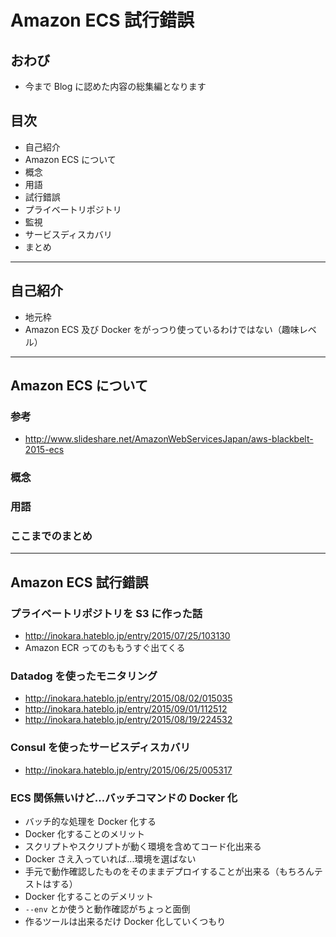 # Amazon ECS 試行錯誤

## おわび

- 今まで Blog に認めた内容の総集編となります

## 目次

- 自己紹介
- Amazon ECS について
 - 概念
 - 用語
- 試行錯誤
 - プライベートリポジトリ
 - 監視
 - サービスディスカバリ
- まとめ 

***

## 自己紹介

- 地元枠
- Amazon ECS 及び Docker をがっつり使っているわけではない（趣味レベル）

***

## Amazon ECS について

### 参考

- http://www.slideshare.net/AmazonWebServicesJapan/aws-blackbelt-2015-ecs

### 概念

### 用語

### ここまでのまとめ

***

## Amazon ECS 試行錯誤

### プライベートリポジトリを S3 に作った話

- http://inokara.hateblo.jp/entry/2015/07/25/103130
- Amazon ECR ってのももうすぐ出てくる

### Datadog を使ったモニタリング

- http://inokara.hateblo.jp/entry/2015/08/02/015035
- http://inokara.hateblo.jp/entry/2015/09/01/112512
- http://inokara.hateblo.jp/entry/2015/08/19/224532

### Consul を使ったサービスディスカバリ

- http://inokara.hateblo.jp/entry/2015/06/25/005317

### ECS 関係無いけど...バッチコマンドの Docker 化

- バッチ的な処理を Docker 化する
- Docker 化することのメリット
 - スクリプトやスクリプトが動く環境を含めてコード化出来る
 - Docker さえ入っていれば...環境を選ばない
 - 手元で動作確認したものをそのままデプロイすることが出来る（もちろんテストはする）
- Docker 化することのデメリット
 - `--env` とか使うと動作確認がちょっと面倒
- 作るツールは出来るだけ Docker 化していくつもり
